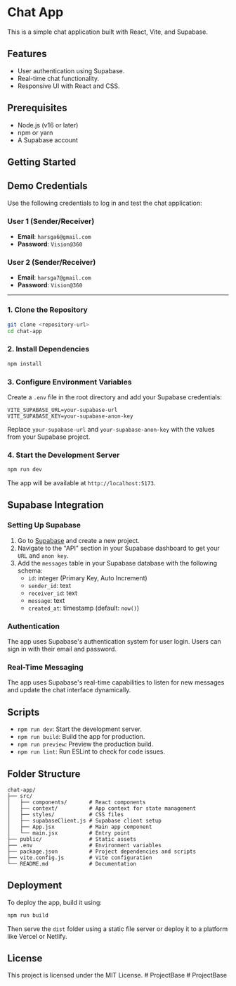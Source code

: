 # Chat App

This is a simple chat application built with React, Vite, and Supabase.

## Features
- User authentication using Supabase.
- Real-time chat functionality.
- Responsive UI with React and CSS.

## Prerequisites
- Node.js (v16 or later)
- npm or yarn
- A Supabase account

## Getting Started

## Demo Credentials

Use the following credentials to log in and test the chat application:

### User 1 (Sender/Receiver)
- **Email**: `harsga6@gmail.com`
- **Password**: `Vision@360`

### User 2 (Sender/Receiver)
- **Email**: `harsga7@gmail.com`
- **Password**: `Vision@360`

---
### 1. Clone the Repository
```bash
git clone <repository-url>
cd chat-app
```

### 2. Install Dependencies
```bash
npm install
```

### 3. Configure Environment Variables
Create a `.env` file in the root directory and add your Supabase credentials:
```properties
VITE_SUPABASE_URL=your-supabase-url
VITE_SUPABASE_KEY=your-supabase-anon-key
```
Replace `your-supabase-url` and `your-supabase-anon-key` with the values from your Supabase project.

### 4. Start the Development Server
```bash
npm run dev
```
The app will be available at `http://localhost:5173`.

## Supabase Integration

### Setting Up Supabase
1. Go to [Supabase](https://supabase.com/) and create a new project.
2. Navigate to the "API" section in your Supabase dashboard to get your `URL` and `anon key`.
3. Add the `messages` table in your Supabase database with the following schema:
   - `id`: integer (Primary Key, Auto Increment)
   - `sender_id`: text
   - `receiver_id`: text
   - `message`: text
   - `created_at`: timestamp (default: `now()`)

### Authentication
The app uses Supabase's authentication system for user login. Users can sign in with their email and password.

### Real-Time Messaging
The app uses Supabase's real-time capabilities to listen for new messages and update the chat interface dynamically.

## Scripts
- `npm run dev`: Start the development server.
- `npm run build`: Build the app for production.
- `npm run preview`: Preview the production build.
- `npm run lint`: Run ESLint to check for code issues.

## Folder Structure
```
chat-app/
├── src/
│   ├── components/       # React components
│   ├── context/          # App context for state management
│   ├── styles/           # CSS files
│   ├── supabaseClient.js # Supabase client setup
│   ├── App.jsx           # Main app component
│   └── main.jsx          # Entry point
├── public/               # Static assets
├── .env                  # Environment variables
├── package.json          # Project dependencies and scripts
├── vite.config.js        # Vite configuration
└── README.md             # Documentation
```

## Deployment
To deploy the app, build it using:
```bash
npm run build
```
Then serve the `dist` folder using a static file server or deploy it to a platform like Vercel or Netlify.

## License
This project is licensed under the MIT License.
#   P r o j e c t B a s e  
 #   P r o j e c t B a s e  
 